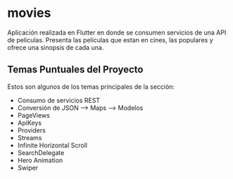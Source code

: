 # movies

Aplicación realizada en Flutter en donde se consumen servicios de una API de peliculas. 
Presenta las películas que estan en cines, las populares y ofrece una sinopsis de cada una. 

## Temas Puntuales del Proyecto

Estos son algunos de los temas principales de la sección:

- Consumo de servicios REST
- Conversión de JSON --> Maps --> Modelos
- PageViews
- ApiKeys
- Providers
- Streams
- Infinite Horizontal Scroll
- SearchDelegate
- Hero Animation
- Swiper 

